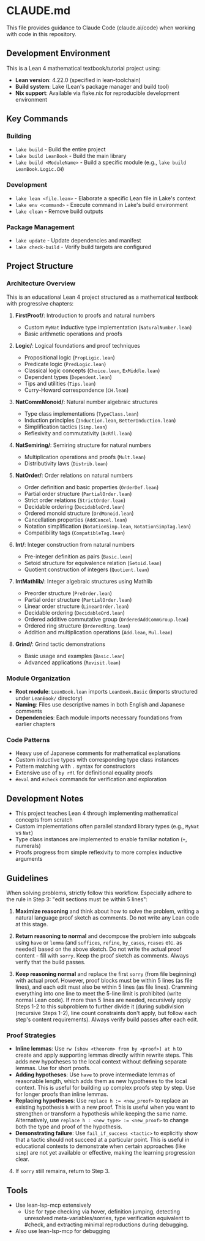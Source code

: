 # CLAUDE.md

This file provides guidance to Claude Code (claude.ai/code) when working with code in this repository.

## Development Environment

This is a Lean 4 mathematical textbook/tutorial project using:
- **Lean version**: 4.22.0 (specified in lean-toolchain)
- **Build system**: Lake (Lean's package manager and build tool)
- **Nix support**: Available via flake.nix for reproducible development environment

## Key Commands

### Building
- `lake build` - Build the entire project
- `lake build LeanBook` - Build the main library
- `lake build <ModuleName>` - Build a specific module (e.g., `lake build LeanBook.Logic.CH`)

### Development
- `lake lean <file.lean>` - Elaborate a specific Lean file in Lake's context
- `lake env <command>` - Execute command in Lake's build environment
- `lake clean` - Remove build outputs

### Package Management
- `lake update` - Update dependencies and manifest
- `lake check-build` - Verify build targets are configured

## Project Structure

### Architecture Overview
This is an educational Lean 4 project structured as a mathematical textbook with progressive chapters:

1. **FirstProof/**: Introduction to proofs and natural numbers
   - Custom `MyNat` inductive type implementation (`NaturalNumber.lean`)
   - Basic arithmetic operations and proofs

2. **Logic/**: Logical foundations and proof techniques
   - Propositional logic (`PropLigic.lean`)
   - Predicate logic (`PredLogic.lean`)
   - Classical logic concepts (`Choice.lean`, `ExMiddle.lean`)
   - Dependent types (`Dependent.lean`)
   - Tips and utilities (`Tips.lean`)
   - Curry-Howard correspondence (`CH.lean`)

3. **NatCommMonoid/**: Natural number algebraic structures
   - Type class implementations (`TypeClass.lean`)
   - Induction principles (`Induction.lean`, `BetterInduction.lean`)
   - Simplification tactics (`Simp.lean`)
   - Reflexivity and commutativity (`AcRfl.lean`)

4. **NatSemiring/**: Semiring structure for natural numbers
   - Multiplication operations and proofs (`Mult.lean`)
   - Distributivity laws (`Distrib.lean`)

5. **NatOrder/**: Order relations on natural numbers
   - Order definition and basic properties (`OrderDef.lean`)
   - Partial order structure (`PartialOrder.lean`)
   - Strict order relations (`StrictOrder.lean`)
   - Decidable ordering (`DecidableOrd.lean`)
   - Ordered monoid structure (`OrdMonoid.lean`)
   - Cancellation properties (`AddCancel.lean`)
   - Notation simplification (`NotationSimp.lean`, `NotationSimpTag.lean`)
   - Compatibility tags (`CompatibleTag.lean`)

6. **Int/**: Integer construction from natural numbers
   - Pre-integer definition as pairs (`Basic.lean`)
   - Setoid structure for equivalence relation (`Setoid.lean`)
   - Quotient construction of integers (`Quotient.lean`)

7. **IntMathlib/**: Integer algebraic structures using Mathlib
   - Preorder structure (`PreOrder.lean`)
   - Partial order structure (`PartialOrder.lean`)
   - Linear order structure (`LinearOrder.lean`)
   - Decidable ordering (`DecidableOrd.lean`)
   - Ordered additive commutative group (`OrderedAddCommGroup.lean`)
   - Ordered ring structure (`OrderedRing.lean`)
   - Addition and multiplication operations (`Add.lean`, `Mul.lean`)

8. **Grind/**: Grind tactic demonstrations
   - Basic usage and examples (`Basic.lean`)
   - Advanced applications (`Revisit.lean`)

### Module Organization
- **Root module**: `LeanBook.lean` imports `LeanBook.Basic` (imports structured under `LeanBook/` directory)
- **Naming**: Files use descriptive names in both English and Japanese comments
- **Dependencies**: Each module imports necessary foundations from earlier chapters

### Code Patterns
- Heavy use of Japanese comments for mathematical explanations
- Custom inductive types with corresponding type class instances
- Pattern matching with `.` syntax for constructors
- Extensive use of `by rfl` for definitional equality proofs
- `#eval` and `#check` commands for verification and exploration

## Development Notes

- This project teaches Lean 4 through implementing mathematical concepts from scratch
- Custom implementations often parallel standard library types (e.g., `MyNat` vs `Nat`)
- Type class instances are implemented to enable familiar notation (`+`, numerals)
- Proofs progress from simple reflexivity to more complex inductive arguments

## Guidelines

When solving problems, strictly follow this workflow. Especially adhere to the rule in Step 3: "edit sections must be within 5 lines":

1. **Maximize reasoning** and think about how to solve the problem, writing a natural language proof sketch as comments. Do not write any Lean code at this stage.

2. **Return reasoning to normal** and decompose the problem into subgoals using `have` or `lemma` (and `suffices`, `refine`, `by_cases`, `rcases` etc. as needed) based on the above sketch. Do not write the actual proof content - fill with `sorry`. Keep the proof sketch as comments. Always verify that the build passes.

3. **Keep reasoning normal** and replace the first `sorry` (from file beginning) with actual proof. However, proof blocks must be within 5 lines (as file lines), and each edit must also be within 5 lines (as file lines). Cramming everything into one line to meet the 5-line limit is prohibited (write normal Lean code). If more than 5 lines are needed, recursively apply Steps 1-2 to this subproblem to further divide it (during subdivision (recursive Steps 1-2), line count constraints don't apply, but follow each step's content requirements). Always verify build passes after each edit.

### Proof Strategies

- **Inline lemmas**: Use `rw [show <theorem> from by <proof>] at h` to create and apply supporting lemmas directly within rewrite steps. This adds new hypotheses to the local context without defining separate lemmas. Use for short proofs.
- **Adding hypotheses**: Use `have` to prove intermediate lemmas of reasonable length, which adds them as new hypotheses to the local context. This is useful for building up complex proofs step by step. Use for longer proofs than inline lemmas.
- **Replacing hypotheses**: Use `replace h := <new_proof>` to replace an existing hypothesis `h` with a new proof. This is useful when you want to strengthen or transform a hypothesis while keeping the same name. Alternatively, use `replace h : <new_type> := <new_proof>` to change both the type and proof of the hypothesis.
- **Demonstrating failure**: Use `fail_if_success <tactic>` to explicitly show that a tactic should not succeed at a particular point. This is useful in educational contexts to demonstrate when certain approaches (like `simp`) are not yet available or effective, making the learning progression clear.

4. If `sorry` still remains, return to Step 3.

## Tools

- Use lean-lsp-mcp extensively
  - Use for type checking via hover, definition jumping, detecting unresolved meta-variables/sorries, type verification equivalent to #check, and extracting minimal reproductions during debugging.
- Also use lean-lsp-mcp for debugging
